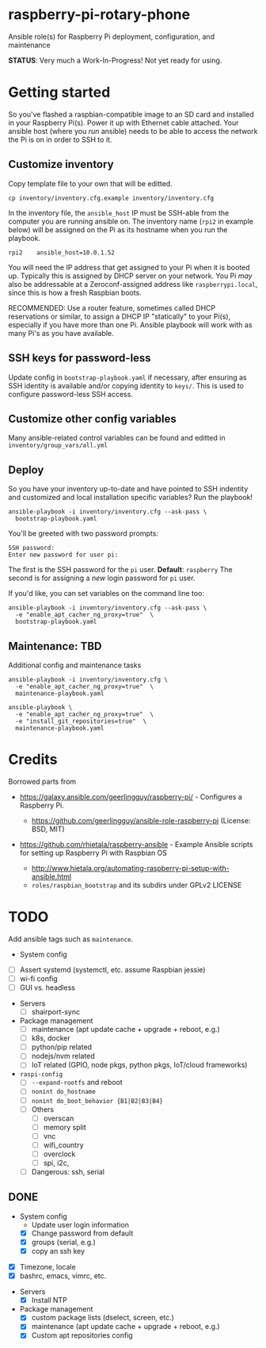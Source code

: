 # raspberry-pi-rotary-phone #

Ansible role(s) for Raspberry Pi deployment, configuration, and maintenance

**STATUS**: Very much a Work-In-Progress! Not yet ready for using.

# Getting started #

So you've flashed a raspbian-compatible image to an SD card and installed in your Raspberry Pi(s). Power it up with Ethernet cable attached. Your ansible host (where you _run_ ansible) needs to be able to access the network the Pi is on in order to SSH to it.

## Customize inventory ##

Copy template file to your own that will be editted.

```
cp inventory/inventory.cfg.example inventory/inventory.cfg
```

In the inventory file, the `ansible_host` IP must be SSH-able from the computer you are running ansible on. The inventory name (`rpi2` in example below) will be assigned on the Pi as its hostname when you run the playbook.

```
rpi2	ansible_host=10.0.1.52
```

You will need the IP address that get assigned to your Pi when it is booted up. Typically this is assigned by DHCP server on your network. You Pi _may_ also be addressable at a Zeroconf-assigned address like `raspberrypi.local`, since this is how a fresh Raspbian boots.

RECOMMENDED: Use a router feature, sometimes called DHCP reservations or similar, to assign a DHCP IP "statically" to your Pi(s), especially if you have more than one Pi. Ansible playbook will work with as many Pi's as you have available.


## SSH keys for password-less  ###

Update config in `bootstrap-playbook.yaml` if necessary, after ensuring as SSH identity is available and/or copying identity to `keys/`. This is used to configure password-less SSH access.


## Customize other config variables  ###

Many ansible-related control variables can be found and editted in `inventory/group_vars/all.yml`


## Deploy ##

So you have your inventory up-to-date and have pointed to SSH indentity and customized and local installation specific variables? Run the playbook!

```
ansible-playbook -i inventory/inventory.cfg --ask-pass \
  bootstrap-playbook.yaml
```

You'll be greeted with two password prompts:

``` shell
SSH password:
Enter new password for user pi:
```

The first is the SSH password for the `pi` user. **Default**: `raspberry`
The second is for assigning a _new_ login password for `pi` user.

If you'd like, you can set variables on the command line too:

```
ansible-playbook -i inventory/inventory.cfg --ask-pass \
  -e "enable_apt_cacher_ng_proxy=true"  \
  bootstrap-playbook.yaml
```

## Maintenance: TBD

Additional config and maintenance tasks

```
ansible-playbook -i inventory/inventory.cfg \
  -e "enable_apt_cacher_ng_proxy=true"  \
  maintenance-playbook.yaml
```

```
ansible-playbook \
  -e "enable_apt_cacher_ng_proxy=true"  \
  -e "install_git_repositories=true"  \
  maintenance-playbook.yaml
```


# Credits #


Borrowed parts from

- https://galaxy.ansible.com/geerlingguy/raspberry-pi/ - Configures a Raspberry Pi.
  - https://github.com/geerlingguy/ansible-role-raspberry-pi (License: BSD, MIT)

- https://github.com/rhietala/raspberry-ansible - Example Ansible scripts for setting up Raspberry Pi with Raspbian OS
  - http://www.hietala.org/automating-raspberry-pi-setup-with-ansible.html
  - `roles/raspbian_bootstrap` and its subdirs under GPLv2 LICENSE

# TODO #

Add ansible tags such as `maintenance`.

- System config
- [ ] Assert systemd (systemctl, etc. assume Raspbian jessie)
- [ ] wi-fi config
- [ ] GUI vs. headless
- Servers
  - [ ] shairport-sync
- Package management
   - [ ] maintenance (apt update cache + upgrade + reboot, e.g.)
   - [ ] k8s, docker
   - [ ] python/pip related
   - [ ] nodejs/nvm related
   - [ ] IoT related (GPIO, node pkgs, python pkgs, IoT/cloud frameworks)
- `raspi-config`
  - [ ] `--expand-rootfs` and reboot
  - [ ] `nonint do_hostname`
  - [ ] `nonint do_boot_behavior {B1|B2|B3|B4}`
  - [ ] Others
	- [ ] overscan
	- [ ] memory split
	- [ ] vnc
	- [ ] wifi_country
	- [ ] overclock
	- [ ] spi, i2c,
  - [ ] Dangerous: ssh, serial

## DONE ##

- System config
  - Update user login information
  - [x] Change password from default
  - [x] groups (serial, e.g.)
  - [x] copy an ssh key
- [x] Timezone, locale
- [x] bashrc, emacs, vimrc, etc.
- Servers
  - [x] Install NTP
- Package management
   - [x] custom package lists (dselect, screen, etc.)
   - [x] maintenance (apt update cache + upgrade + reboot, e.g.)
   - [x] Custom apt repositories config

